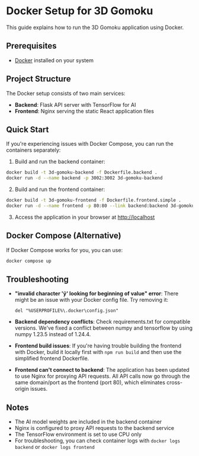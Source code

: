 # Docker Setup for 3D Gomoku

This guide explains how to run the 3D Gomoku application using Docker.

## Prerequisites

- [Docker](https://www.docker.com/products/docker-desktop/) installed on your system

## Project Structure

The Docker setup consists of two main services:
- **Backend**: Flask API server with TensorFlow for AI
- **Frontend**: Nginx serving the static React application files

## Quick Start

If you're experiencing issues with Docker Compose, you can run the containers separately:

1. Build and run the backend container:
```bash
docker build -t 3d-gomoku-backend -f Dockerfile.backend .
docker run -d --name backend -p 3002:3002 3d-gomoku-backend
```

2. Build and run the frontend container:
```bash
docker build -t 3d-gomoku-frontend -f Dockerfile.frontend.simple .
docker run -d --name frontend -p 80:80 --link backend:backend 3d-gomoku-frontend
```

3. Access the application in your browser at [http://localhost](http://localhost)

## Docker Compose (Alternative)

If Docker Compose works for you, you can use:

```bash
docker compose up
```

## Troubleshooting

- **"invalid character 'ÿ' looking for beginning of value" error**: There might be an issue with your Docker config file. Try removing it:
  ```
  del "%USERPROFILE%\.docker\config.json"
  ```
  
- **Backend dependency conflicts**: Check requirements.txt for compatible versions. We've fixed a conflict between numpy and tensorflow by using numpy 1.23.5 instead of 1.24.4.

- **Frontend build issues**: If you're having trouble building the frontend with Docker, build it locally first with `npm run build` and then use the simplified frontend Dockerfile.

- **Frontend can't connect to backend**: The application has been updated to use Nginx for proxying API requests. All API calls now go through the same domain/port as the frontend (port 80), which eliminates cross-origin issues.

## Notes

- The AI model weights are included in the backend container
- Nginx is configured to proxy API requests to the backend service
- The TensorFlow environment is set to use CPU only
- For troubleshooting, you can check container logs with `docker logs backend` or `docker logs frontend` 